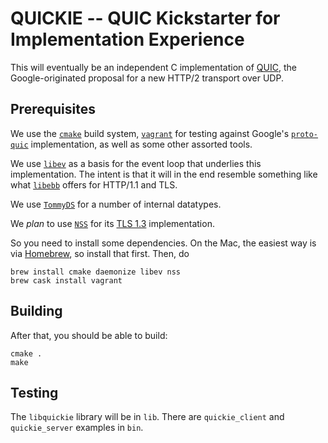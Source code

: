 # QUICKIE -- QUIC Kickstarter for Implementation Experience

This will eventually be an independent C implementation of [QUIC](https://www.chromium.org/quic), the Google-originated proposal for a new HTTP/2 transport over UDP.

## Prerequisites

We use the [`cmake`](https://cmake.org/) build system, [`vagrant`](https://www.vagrantup.com/) for testing against Google's [`proto-quic`](https://github.com/google/proto-quic) implementation, as well as some other assorted tools.

We use [`libev`](http://software.schmorp.de/pkg/libev.html) as a basis for the event loop that underlies this implementation. The intent is that it will in the end resemble something like what [`libebb`](http://tinyclouds.org/libebb/) offers for HTTP/1.1 and TLS.

We use [`TommyDS`](http://www.tommyds.it/) for a number of internal datatypes.

We *plan* to use [`NSS`](https://developer.mozilla.org/en-US/docs/Mozilla/Projects/NSS) for its [TLS 1.3](https://datatracker.ietf.org/doc/draft-ietf-tls-tls13/) implementation.

So you need to install some dependencies. On the Mac, the easiest way is via [Homebrew](http://brew.sh/), so install that first. Then, do
```
brew install cmake daemonize libev nss
brew cask install vagrant
```

## Building
After that, you should be able to build:
```
cmake .
make
```

## Testing

The `libquickie` library will be in `lib`. There are `quickie_client` and `quickie_server` examples in `bin`.
